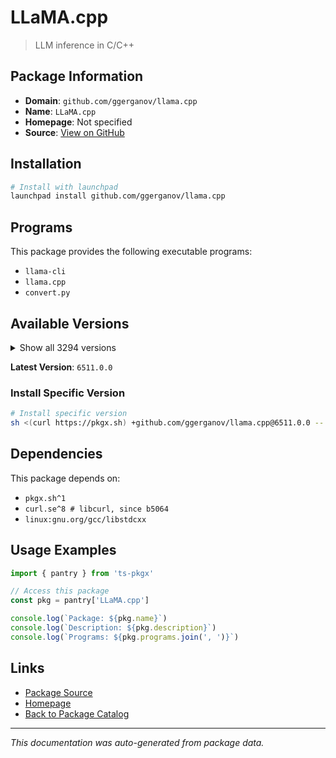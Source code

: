 # LLaMA.cpp

> LLM inference in C/C++

## Package Information

- **Domain**: `github.com/ggerganov/llama.cpp`
- **Name**: `LLaMA.cpp`
- **Homepage**: Not specified
- **Source**: [View on GitHub](https://github.com/pkgxdev/pantry/tree/main/projects/github.com/ggerganov/llama.cpp/package.yml)

## Installation

```bash
# Install with launchpad
launchpad install github.com/ggerganov/llama.cpp
```

## Programs

This package provides the following executable programs:

- `llama-cli`
- `llama.cpp`
- `convert.py`

## Available Versions

<details>
<summary>Show all 3294 versions</summary>

- `6511.0.0`, `6510.0.0`, `6509.0.0`, `6508.0.0`, `6507.0.0`
- `6506.0.0`, `6505.0.0`, `6504.0.0`, `6503.0.0`, `6502.0.0`
- `6501.0.0`, `6500.0.0`, `6499.0.0`, `6498.0.0`, `6497.0.0`
- `6496.0.0`, `6494.0.0`, `6493.0.0`, `6492.0.0`, `6491.0.0`
- `6490.0.0`, `6488.0.0`, `6484.0.0`, `6483.0.0`, `6482.0.0`
- `6480.0.0`, `6479.0.0`, `6478.0.0`, `6477.0.0`, `6476.0.0`
- `6475.0.0`, `6474.0.0`, `6473.0.0`, `6471.0.0`, `6470.0.0`
- `6469.0.0`, `6451.0.0`, `6447.0.0`, `6445.0.0`, `6444.0.0`
- `6443.0.0`, `6442.0.0`, `6441.0.0`, `6440.0.0`, `6436.0.0`
- `6435.0.0`, `6434.0.0`, `6432.0.0`, `6431.0.0`, `6430.0.0`
- `6429.0.0`, `6428.0.0`, `6427.0.0`, `6424.0.0`, `6423.0.0`
- `6421.0.0`, `6419.0.0`, `6418.0.0`, `6416.0.0`, `6415.0.0`
- `6414.0.0`, `6412.0.0`, `6409.0.0`, `6408.0.0`, `6407.0.0`
- `6406.0.0`, `6405.0.0`, `6404.0.0`, `6403.0.0`, `6402.0.0`
- `6401.0.0`, `6399.0.0`, `6397.0.0`, `6396.0.0`, `6394.0.0`
- `6393.0.0`, `6392.0.0`, `6391.0.0`, `6390.0.0`, `6389.0.0`
- `6387.0.0`, `6386.0.0`, `6384.0.0`, `6383.0.0`, `6382.0.0`
- `6381.0.0`, `6380.0.0`, `6379.0.0`, `6377.0.0`, `6376.0.0`
- `6374.0.0`, `6373.0.0`, `6372.0.0`, `6371.0.0`, `6370.0.0`
- `6368.0.0`, `6367.0.0`, `6365.0.0`, `6364.0.0`, `6362.0.0`
- `6361.0.0`, `6360.0.0`, `6358.0.0`, `6357.0.0`, `6356.0.0`
- `6355.0.0`, `6354.0.0`, `6353.0.0`, `6352.0.0`, `6351.0.0`
- `6350.0.0`, `6349.0.0`, `6348.0.0`, `6347.0.0`, `6346.0.0`
- `6344.0.0`, `6343.0.0`, `6341.0.0`, `6340.0.0`, `6337.0.0`
- `6335.0.0`, `6334.0.0`, `6332.0.0`, `6331.0.0`, `6330.0.0`
- `6329.0.0`, `6328.0.0`, `6327.0.0`, `6325.0.0`, `6324.0.0`
- `6323.0.0`, `6322.0.0`, `6318.0.0`, `6317.0.0`, `6316.0.0`
- `6315.0.0`, `6314.0.0`, `6313.0.0`, `6312.0.0`, `6311.0.0`
- `6310.0.0`, `6309.0.0`, `6307.0.0`, `6305.0.0`, `6303.0.0`
- `6301.0.0`, `6300.0.0`, `6299.0.0`, `6298.0.0`, `6297.0.0`
- `6295.0.0`, `6294.0.0`, `6293.0.0`, `6292.0.0`, `6291.0.0`
- `6290.0.0`, `6289.0.0`, `6287.0.0`, `6286.0.0`, `6285.0.0`
- `6284.0.0`, `6283.0.0`, `6282.0.0`, `6280.0.0`, `6279.0.0`
- `6278.0.0`, `6277.0.0`, `6276.0.0`, `6275.0.0`, `6274.0.0`
- `6273.0.0`, `6272.0.0`, `6271.0.0`, `6269.0.0`, `6267.0.0`
- `6265.0.0`, `6264.0.0`, `6262.0.0`, `6261.0.0`, `6258.0.0`
- `6257.0.0`, `6255.0.0`, `6254.0.0`, `6251.0.0`, `6250.0.0`
- `6249.0.0`, `6248.0.0`, `6247.0.0`, `6246.0.0`, `6245.0.0`
- `6244.0.0`, `6243.0.0`, `6242.0.0`, `6241.0.0`, `6240.0.0`
- `6239.0.0`, `6238.0.0`, `6237.0.0`, `6236.0.0`, `6235.0.0`
- `6229.0.0`, `6228.0.0`, `6225.0.0`, `6218.0.0`, `6215.0.0`
- `6214.0.0`, `6213.0.0`, `6210.0.0`, `6209.0.0`, `6208.0.0`
- `6207.0.0`, `6205.0.0`, `6204.0.0`, `6202.0.0`, `6201.0.0`
- `6199.0.0`, `6195.0.0`, `6193.0.0`, `6191.0.0`, `6190.0.0`
- `6189.0.0`, `6188.0.0`, `6187.0.0`, `6185.0.0`, `6184.0.0`
- `6183.0.0`, `6182.0.0`, `6181.0.0`, `6180.0.0`, `6179.0.0`
- `6178.0.0`, `6177.0.0`, `6176.0.0`, `6175.0.0`, `6174.0.0`
- `6173.0.0`, `6153.0.0`, `6152.0.0`, `6150.0.0`, `6149.0.0`
- `6148.0.0`, `6144.0.0`, `6143.0.0`, `6141.0.0`, `6140.0.0`
- `6139.0.0`, `6138.0.0`, `6137.0.0`, `6136.0.0`, `6135.0.0`
- `6134.0.0`, `6132.0.0`, `6131.0.0`, `6129.0.0`, `6128.0.0`
- `6124.0.0`, `6123.0.0`, `6122.0.0`, `6121.0.0`, `6119.0.0`
- `6118.0.0`, `6117.0.0`, `6116.0.0`, `6115.0.0`, `6114.0.0`
- `6113.0.0`, `6111.0.0`, `6109.0.0`, `6106.0.0`, `6105.0.0`
- `6104.0.0`, `6103.0.0`, `6102.0.0`, `6101.0.0`, `6100.0.0`
- `6099.0.0`, `6098.0.0`, `6097.0.0`, `6096.0.0`, `6095.0.0`
- `6093.0.0`, `6092.0.0`, `6090.0.0`, `6089.0.0`, `6088.0.0`
- `6087.0.0`, `6085.0.0`, `6084.0.0`, `6083.0.0`, `6082.0.0`
- `6081.0.0`, `6080.0.0`, `6079.0.0`, `6078.0.0`, `6076.0.0`
- `6075.0.0`, `6074.0.0`, `6073.0.0`, `6070.0.0`, `6067.0.0`
- `6066.0.0`, `6065.0.0`, `6064.0.0`, `6063.0.0`, `6062.0.0`
- `6061.0.0`, `6060.0.0`, `6059.0.0`, `6058.0.0`, `6057.0.0`
- `6056.0.0`, `6055.0.0`, `6054.0.0`, `6052.0.0`, `6051.0.0`
- `6050.0.0`, `6049.0.0`, `6048.0.0`, `6047.0.0`, `6045.0.0`
- `6044.0.0`, `6043.0.0`, `6042.0.0`, `6041.0.0`, `6040.0.0`
- `6039.0.0`, `6038.0.0`, `6037.0.0`, `6036.0.0`, `6035.0.0`
- `6032.0.0`, `6031.0.0`, `6030.0.0`, `6029.0.0`, `6027.0.0`
- `6026.0.0`, `6025.0.0`, `6024.0.0`, `6023.0.0`, `6022.0.0`
- `6020.0.0`, `6018.0.0`, `6017.0.0`, `6016.0.0`, `6015.0.0`
- `6014.0.0`, `6013.0.0`, `6012.0.0`, `6011.0.0`, `6002.0.0`
- `6001.0.0`, `6000.0.0`, `5999.0.0`, `5998.0.0`, `5997.0.0`
- `5996.0.0`, `5995.0.0`, `5994.0.0`, `5993.0.0`, `5992.0.0`
- `5990.0.0`, `5989.0.0`, `5988.0.0`, `5987.0.0`, `5986.0.0`
- `5985.0.0`, `5984.0.0`, `5981.0.0`, `5980.0.0`, `5979.0.0`
- `5978.0.0`, `5976.0.0`, `5975.0.0`, `5973.0.0`, `5972.0.0`
- `5970.0.0`, `5968.0.0`, `5967.0.0`, `5966.0.0`, `5965.0.0`
- `5963.0.0`, `5962.0.0`, `5961.0.0`, `5960.0.0`, `5959.0.0`
- `5958.0.0`, `5957.0.0`, `5956.0.0`, `5954.0.0`, `5953.0.0`
- `5952.0.0`, `5950.0.0`, `5949.0.0`, `5943.0.0`, `5942.0.0`
- `5941.0.0`, `5940.0.0`, `5937.0.0`, `5936.0.0`, `5935.0.0`
- `5934.0.0`, `5933.0.0`, `5932.0.0`, `5930.0.0`, `5929.0.0`
- `5928.0.0`, `5927.0.0`, `5924.0.0`, `5923.0.0`, `5922.0.0`
- `5921.0.0`, `5920.0.0`, `5919.0.0`, `5916.0.0`, `5914.0.0`
- `5913.0.0`, `5912.0.0`, `5911.0.0`, `5910.0.0`, `5909.0.0`
- `5908.0.0`, `5904.0.0`, `5902.0.0`, `5901.0.0`, `5900.0.0`
- `5899.0.0`, `5898.0.0`, `5897.0.0`, `5896.0.0`, `5895.0.0`
- `5894.0.0`, `5893.0.0`, `5892.0.0`, `5891.0.0`, `5890.0.0`
- `5889.0.0`, `5888.0.0`, `5887.0.0`, `5886.0.0`, `5884.0.0`
- `5882.0.0`, `5880.0.0`, `5876.0.0`, `5875.0.0`, `5874.0.0`
- `5873.0.0`, `5872.0.0`, `5870.0.0`, `5869.0.0`, `5868.0.0`
- `5867.0.0`, `5866.0.0`, `5865.0.0`, `5864.0.0`, `5863.0.0`
- `5862.0.0`, `5861.0.0`, `5860.0.0`, `5859.0.0`, `5858.0.0`
- `5857.0.0`, `5856.0.0`, `5855.0.0`, `5854.0.0`, `5853.0.0`
- `5852.0.0`, `5851.0.0`, `5849.0.0`, `5848.0.0`, `5847.0.0`
- `5846.0.0`, `5845.0.0`, `5844.0.0`, `5843.0.0`, `5841.0.0`
- `5840.0.0`, `5839.0.0`, `5838.0.0`, `5837.0.0`, `5836.0.0`
- `5835.0.0`, `5834.0.0`, `5833.0.0`, `5832.0.0`, `5831.0.0`
- `5830.0.0`, `5829.0.0`, `5828.0.0`, `5827.0.0`, `5826.0.0`
- `5825.0.0`, `5824.0.0`, `5823.0.0`, `5822.0.0`, `5821.0.0`
- `5820.0.0`, `5819.0.0`, `5817.0.0`, `5816.0.0`, `5815.0.0`
- `5814.0.0`, `5812.0.0`, `5811.0.0`, `5809.0.0`, `5808.0.0`
- `5804.0.0`, `5803.0.0`, `5802.0.0`, `5801.0.0`, `5798.0.0`
- `5797.0.0`, `5795.0.0`, `5794.0.0`, `5793.0.0`, `5792.0.0`
- `5788.0.0`, `5787.0.0`, `5785.0.0`, `5784.0.0`, `5783.0.0`
- `5782.0.0`, `5780.0.0`, `5778.0.0`, `5777.0.0`, `5775.0.0`
- `5774.0.0`, `5773.0.0`, `5772.0.0`, `5771.0.0`, `5770.0.0`
- `5769.0.0`, `5760.0.0`, `5759.0.0`, `5757.0.0`, `5756.0.0`
- `5755.0.0`, `5754.0.0`, `5753.0.0`, `5752.0.0`, `5751.0.0`
- `5749.0.0`, `5747.0.0`, `5745.0.0`, `5744.0.0`, `5743.0.0`
- `5742.0.0`, `5740.0.0`, `5738.0.0`, `5737.0.0`, `5736.0.0`
- `5735.0.0`, `5734.0.0`, `5733.0.0`, `5731.0.0`, `5729.0.0`
- `5728.0.0`, `5726.0.0`, `5723.0.0`, `5722.0.0`, `5721.0.0`
- `5720.0.0`, `5719.0.0`, `5718.0.0`, `5717.0.0`, `5716.0.0`
- `5715.0.0`, `5714.0.0`, `5713.0.0`, `5712.0.0`, `5711.0.0`
- `5709.0.0`, `5708.0.0`, `5707.0.0`, `5706.0.0`, `5704.0.0`
- `5703.0.0`, `5702.0.0`, `5701.0.0`, `5699.0.0`, `5698.0.0`
- `5697.0.0`, `5696.0.0`, `5695.0.0`, `5693.0.0`, `5689.0.0`
- `5688.0.0`, `5687.0.0`, `5686.0.0`, `5685.0.0`, `5684.0.0`
- `5683.0.0`, `5682.0.0`, `5681.0.0`, `5679.0.0`, `5676.0.0`
- `5675.0.0`, `5674.0.0`, `5673.0.0`, `5672.0.0`, `5671.0.0`
- `5670.0.0`, `5669.0.0`, `5668.0.0`, `5667.0.0`, `5666.0.0`
- `5664.0.0`, `5662.0.0`, `5659.0.0`, `5657.0.0`, `5655.0.0`
- `5654.0.0`, `5653.0.0`, `5652.0.0`, `5651.0.0`, `5650.0.0`
- `5649.0.0`, `5648.0.0`, `5646.0.0`, `5645.0.0`, `5644.0.0`
- `5642.0.0`, `5641.0.0`, `5640.0.0`, `5639.0.0`, `5638.0.0`
- `5637.0.0`, `5636.0.0`, `5634.0.0`, `5633.0.0`, `5632.0.0`
- `5631.0.0`, `5630.0.0`, `5629.0.0`, `5627.0.0`, `5625.0.0`
- `5624.0.0`, `5622.0.0`, `5621.0.0`, `5620.0.0`, `5618.0.0`
- `5617.0.0`, `5615.0.0`, `5614.0.0`, `5613.0.0`, `5612.0.0`
- `5610.0.0`, `5609.0.0`, `5608.0.0`, `5606.0.0`, `5604.0.0`
- `5603.0.0`, `5602.0.0`, `5601.0.0`, `5600.0.0`, `5598.0.0`
- `5596.0.0`, `5595.0.0`, `5593.0.0`, `5592.0.0`, `5591.0.0`
- `5590.0.0`, `5589.0.0`, `5588.0.0`, `5587.0.0`, `5586.0.0`
- `5585.0.0`, `5584.0.0`, `5581.0.0`, `5580.0.0`, `5578.0.0`
- `5577.0.0`, `5576.0.0`, `5575.0.0`, `5574.0.0`, `5573.0.0`
- `5572.0.0`, `5571.0.0`, `5569.0.0`, `5568.0.0`, `5560.0.0`
- `5559.0.0`, `5558.0.0`, `5556.0.0`, `5555.0.0`, `5554.0.0`
- `5552.0.0`, `5551.0.0`, `5548.0.0`, `5547.0.0`, `5546.0.0`
- `5545.0.0`, `5544.0.0`, `5543.0.0`, `5541.0.0`, `5540.0.0`
- `5539.0.0`, `5538.0.0`, `5537.0.0`, `5535.0.0`, `5534.0.0`
- `5533.0.0`, `5532.0.0`, `5530.0.0`, `5529.0.0`, `5526.0.0`
- `5524.0.0`, `5522.0.0`, `5519.0.0`, `5517.0.0`, `5516.0.0`
- `5515.0.0`, `5514.0.0`, `5513.0.0`, `5512.0.0`, `5510.0.0`
- `5509.0.0`, `5508.0.0`, `5506.0.0`, `5505.0.0`, `5504.0.0`
- `5503.0.0`, `5502.0.0`, `5501.0.0`, `5499.0.0`, `5498.0.0`
- `5497.0.0`, `5495.0.0`, `5494.0.0`, `5493.0.0`, `5492.0.0`
- `5490.0.0`, `5489.0.0`, `5488.0.0`, `5486.0.0`, `5484.0.0`
- `5483.0.0`, `5481.0.0`, `5480.0.0`, `5479.0.0`, `5478.0.0`
- `5477.0.0`, `5476.0.0`, `5475.0.0`, `5474.0.0`, `5473.0.0`
- `5472.0.0`, `5471.0.0`, `5468.0.0`, `5466.0.0`, `5465.0.0`
- `5464.0.0`, `5463.0.0`, `5462.0.0`, `5461.0.0`, `5460.0.0`
- `5459.0.0`, `5458.0.0`, `5456.0.0`, `5454.0.0`, `5453.0.0`
- `5452.0.0`, `5451.0.0`, `5450.0.0`, `5449.0.0`, `5448.0.0`
- `5446.0.0`, `5444.0.0`, `5443.0.0`, `5442.0.0`, `5441.0.0`
- `5440.0.0`, `5439.0.0`, `5438.0.0`, `5437.0.0`, `5436.0.0`
- `5435.0.0`, `5434.0.0`, `5432.0.0`, `5431.0.0`, `5430.0.0`
- `5429.0.0`, `5427.0.0`, `5426.0.0`, `5425.0.0`, `5423.0.0`
- `5422.0.0`, `5421.0.0`, `5417.0.0`, `5415.0.0`, `5414.0.0`
- `5412.0.0`, `5411.0.0`, `5410.0.0`, `5409.0.0`, `5406.0.0`
- `5405.0.0`, `5404.0.0`, `5402.0.0`, `5401.0.0`, `5400.0.0`
- `5395.0.0`, `5394.0.0`, `5392.0.0`, `5391.0.0`, `5390.0.0`
- `5388.0.0`, `5387.0.0`, `5385.0.0`, `5384.0.0`, `5382.0.0`
- `5381.0.0`, `5380.0.0`, `5379.0.0`, `5378.0.0`, `5377.0.0`
- `5372.0.0`, `5371.0.0`, `5370.0.0`, `5368.0.0`, `5367.0.0`
- `5366.0.0`, `5365.0.0`, `5363.0.0`, `5361.0.0`, `5360.0.0`
- `5359.0.0`, `5358.0.0`, `5357.0.0`, `5356.0.0`, `5355.0.0`
- `5354.0.0`, `5353.0.0`, `5352.0.0`, `5351.0.0`, `5350.0.0`
- `5349.0.0`, `5347.0.0`, `5346.0.0`, `5345.0.0`, `5344.0.0`
- `5342.0.0`, `5341.0.0`, `5340.0.0`, `5338.0.0`, `5336.0.0`
- `5335.0.0`, `5334.0.0`, `5333.0.0`, `5332.0.0`, `5331.0.0`
- `5330.0.0`, `5329.0.0`, `5328.0.0`, `5327.0.0`, `5326.0.0`
- `5325.0.0`, `5324.0.0`, `5323.0.0`, `5322.0.0`, `5321.0.0`
- `5320.0.0`, `5318.0.0`, `5317.0.0`, `5313.0.0`, `5311.0.0`
- `5310.0.0`, `5309.0.0`, `5308.0.0`, `5306.0.0`, `5303.0.0`
- `5302.0.0`, `5301.0.0`, `5300.0.0`, `5299.0.0`, `5298.0.0`
- `5297.0.0`, `5296.0.0`, `5295.0.0`, `5293.0.0`, `5292.0.0`
- `5289.0.0`, `5287.0.0`, `5286.0.0`, `5284.0.0`, `5283.0.0`
- `5281.0.0`, `5280.0.0`, `5279.0.0`, `5278.0.0`, `5277.0.0`
- `5276.0.0`, `5275.0.0`, `5274.0.0`, `5273.0.0`, `5272.0.0`
- `5271.0.0`, `5270.0.0`, `5269.0.0`, `5267.0.0`, `5266.0.0`
- `5265.0.0`, `5261.0.0`, `5260.0.0`, `5259.0.0`, `5258.0.0`
- `5257.0.0`, `5255.0.0`, `5254.0.0`, `5253.0.0`, `5252.0.0`
- `5250.0.0`, `5249.0.0`, `5248.0.0`, `5246.0.0`, `5243.0.0`
- `5242.0.0`, `5241.0.0`, `5239.0.0`, `5237.0.0`, `5236.0.0`
- `5235.0.0`, `5233.0.0`, `5232.0.0`, `5231.0.0`, `5230.0.0`
- `5228.0.0`, `5226.0.0`, `5225.0.0`, `5223.0.0`, `5222.0.0`
- `5221.0.0`, `5220.0.0`, `5219.0.0`, `5218.0.0`, `5217.0.0`
- `5216.0.0`, `5215.0.0`, `5214.0.0`, `5213.0.0`, `5212.0.0`
- `5211.0.0`, `5210.0.0`, `5209.0.0`, `5208.0.0`, `5207.0.0`
- `5205.0.0`, `5204.0.0`, `5202.0.0`, `5201.0.0`, `5200.0.0`
- `5199.0.0`, `5198.0.0`, `5197.0.0`, `5196.0.0`, `5195.0.0`
- `5194.0.0`, `5193.0.0`, `5192.0.0`, `5191.0.0`, `5190.0.0`
- `5189.0.0`, `5188.0.0`, `5187.0.0`, `5186.0.0`, `5185.0.0`
- `5184.0.0`, `5181.0.0`, `5180.0.0`, `5178.0.0`, `5177.0.0`
- `5176.0.0`, `5175.0.0`, `5174.0.0`, `5173.0.0`, `5171.0.0`
- `5170.0.0`, `5169.0.0`, `5166.0.0`, `5165.0.0`, `5164.0.0`
- `5163.0.0`, `5162.0.0`, `5161.0.0`, `5160.0.0`, `5159.0.0`
- `5158.0.0`, `5156.0.0`, `5155.0.0`, `5153.0.0`, `5152.0.0`
- `5151.0.0`, `5150.0.0`, `5149.0.0`, `5148.0.0`, `5147.0.0`
- `5146.0.0`, `5145.0.0`, `5144.0.0`, `5143.0.0`, `5142.0.0`
- `5141.0.0`, `5140.0.0`, `5138.0.0`, `5137.0.0`, `5136.0.0`
- `5135.0.0`, `5134.0.0`, `5133.0.0`, `5132.0.0`, `5131.0.0`
- `5129.0.0`, `5127.0.0`, `5126.0.0`, `5125.0.0`, `5124.0.0`
- `5123.0.0`, `5122.0.0`, `5121.0.0`, `5120.0.0`, `5119.0.0`
- `5118.0.0`, `5117.0.0`, `5116.0.0`, `5115.0.0`, `5114.0.0`
- `5113.0.0`, `5108.0.0`, `5107.0.0`, `5106.0.0`, `5099.0.0`
- `5097.0.0`, `5096.0.0`, `5094.0.0`, `5093.0.0`, `5092.0.0`
- `5089.0.0`, `5086.0.0`, `5085.0.0`, `5084.0.0`, `5083.0.0`
- `5082.0.0`, `5081.0.0`, `5080.0.0`, `5079.0.0`, `5078.0.0`
- `5076.0.0`, `5074.0.0`, `5073.0.0`, `5072.0.0`, `5071.0.0`
- `5066.0.0`, `5064.0.0`, `5062.0.0`, `5061.0.0`, `5060.0.0`
- `5059.0.0`, `5058.0.0`, `5057.0.0`, `5056.0.0`, `5055.0.0`
- `5054.0.0`, `5053.0.0`, `5052.0.0`, `5050.0.0`, `5049.0.0`
- `5046.0.0`, `5045.0.0`, `5043.0.0`, `5041.0.0`, `5039.0.0`
- `5038.0.0`, `5037.0.0`, `5036.0.0`, `5035.0.0`, `5034.0.0`
- `5033.0.0`, `5032.0.0`, `5031.0.0`, `5030.0.0`, `5029.0.0`
- `5028.0.0`, `5026.0.0`, `5025.0.0`, `5022.0.0`, `5021.0.0`
- `5019.0.0`, `5018.0.0`, `5017.0.0`, `5016.0.0`, `5015.0.0`
- `5013.0.0`, `5012.0.0`, `5010.0.0`, `5009.0.0`, `5006.0.0`
- `5005.0.0`, `5004.0.0`, `5003.0.0`, `5002.0.0`, `5001.0.0`
- `4999.0.0`, `4998.0.0`, `4997.0.0`, `4992.0.0`, `4991.0.0`
- `4990.0.0`, `4988.0.0`, `4987.0.0`, `4986.0.0`, `4985.0.0`
- `4984.0.0`, `4982.0.0`, `4981.0.0`, `4980.0.0`, `4978.0.0`
- `4977.0.0`, `4976.0.0`, `4974.0.0`, `4972.0.0`, `4970.0.0`
- `4969.0.0`, `4967.0.0`, `4966.0.0`, `4964.0.0`, `4963.0.0`
- `4961.0.0`, `4958.0.0`, `4957.0.0`, `4956.0.0`, `4953.0.0`
- `4951.0.0`, `4948.0.0`, `4947.0.0`, `4945.0.0`, `4944.0.0`
- `4942.0.0`, `4940.0.0`, `4939.0.0`, `4938.0.0`, `4937.0.0`
- `4936.0.0`, `4935.0.0`, `4934.0.0`, `4933.0.0`, `4932.0.0`
- `4930.0.0`, `4929.0.0`, `4927.0.0`, `4926.0.0`, `4925.0.0`
- `4924.0.0`, `4923.0.0`, `4921.0.0`, `4920.0.0`, `4919.0.0`
- `4916.0.0`, `4915.0.0`, `4914.0.0`, `4913.0.0`, `4912.0.0`
- `4911.0.0`, `4910.0.0`, `4909.0.0`, `4908.0.0`, `4907.0.0`
- `4905.0.0`, `4903.0.0`, `4902.0.0`, `4901.0.0`, `4900.0.0`
- `4899.0.0`, `4898.0.0`, `4897.0.0`, `4896.0.0`, `4895.0.0`
- `4893.0.0`, `4892.0.0`, `4891.0.0`, `4889.0.0`, `4888.0.0`
- `4886.0.0`, `4885.0.0`, `4884.0.0`, `4882.0.0`, `4880.0.0`
- `4879.0.0`, `4877.0.0`, `4876.0.0`, `4875.0.0`, `4874.0.0`
- `4873.0.0`, `4872.0.0`, `4871.0.0`, `4870.0.0`, `4869.0.0`
- `4868.0.0`, `4867.0.0`, `4865.0.0`, `4864.0.0`, `4863.0.0`
- `4861.0.0`, `4860.0.0`, `4859.0.0`, `4856.0.0`, `4855.0.0`
- `4854.0.0`, `4853.0.0`, `4851.0.0`, `4849.0.0`, `4848.0.0`
- `4847.0.0`, `4846.0.0`, `4837.0.0`, `4836.0.0`, `4835.0.0`
- `4834.0.0`, `4833.0.0`, `4832.0.0`, `4831.0.0`, `4830.0.0`
- `4829.0.0`, `4827.0.0`, `4826.0.0`, `4824.0.0`, `4823.0.0`
- `4821.0.0`, `4820.0.0`, `4819.0.0`, `4818.0.0`, `4806.0.0`
- `4805.0.0`, `4804.0.0`, `4803.0.0`, `4801.0.0`, `4800.0.0`
- `4799.0.0`, `4798.0.0`, `4797.0.0`, `4796.0.0`, `4793.0.0`
- `4792.0.0`, `4790.0.0`, `4789.0.0`, `4788.0.0`, `4786.0.0`
- `4785.0.0`, `4784.0.0`, `4783.0.0`, `4778.0.0`, `4777.0.0`
- `4776.0.0`, `4775.0.0`, `4774.0.0`, `4773.0.0`, `4771.0.0`
- `4770.0.0`, `4769.0.0`, `4768.0.0`, `4767.0.0`, `4765.0.0`
- `4764.0.0`, `4763.0.0`, `4762.0.0`, `4761.0.0`, `4760.0.0`
- `4759.0.0`, `4756.0.0`, `4755.0.0`, `4754.0.0`, `4753.0.0`
- `4751.0.0`, `4749.0.0`, `4747.0.0`, `4746.0.0`, `4745.0.0`
- `4743.0.0`, `4742.0.0`, `4739.0.0`, `4738.0.0`, `4735.0.0`
- `4734.0.0`, `4733.0.0`, `4732.0.0`, `4731.0.0`, `4730.0.0`
- `4728.0.0`, `4727.0.0`, `4724.0.0`, `4722.0.0`, `4721.0.0`
- `4720.0.0`, `4719.0.0`, `4718.0.0`, `4717.0.0`, `4716.0.0`
- `4714.0.0`, `4713.0.0`, `4712.0.0`, `4710.0.0`, `4708.0.0`
- `4707.0.0`, `4706.0.0`, `4705.0.0`, `4704.0.0`, `4702.0.0`
- `4699.0.0`, `4698.0.0`, `4696.0.0`, `4695.0.0`, `4694.0.0`
- `4692.0.0`, `4689.0.0`, `4688.0.0`, `4686.0.0`, `4683.0.0`
- `4682.0.0`, `4681.0.0`, `4679.0.0`, `4678.0.0`, `4677.0.0`
- `4676.0.0`, `4675.0.0`, `4671.0.0`, `4667.0.0`, `4666.0.0`
- `4663.0.0`, `4662.0.0`, `4661.0.0`, `4660.0.0`, `4659.0.0`
- `4658.0.0`, `4657.0.0`, `4651.0.0`, `4649.0.0`, `4648.0.0`
- `4647.0.0`, `4646.0.0`, `4644.0.0`, `4643.0.0`, `4642.0.0`
- `4641.0.0`, `4640.0.0`, `4639.0.0`, `4637.0.0`, `4636.0.0`
- `4634.0.0`, `4633.0.0`, `4631.0.0`, `4628.0.0`, `4623.0.0`
- `4621.0.0`, `4620.0.0`, `4619.0.0`, `4618.0.0`, `4617.0.0`
- `4616.0.0`, `4615.0.0`, `4614.0.0`, `4613.0.0`, `4611.0.0`
- `4610.0.0`, `4609.0.0`, `4608.0.0`, `4607.0.0`, `4606.0.0`
- `4605.0.0`, `4604.0.0`, `4603.0.0`, `4601.0.0`, `4600.0.0`
- `4599.0.0`, `4598.0.0`, `4595.0.0`, `4594.0.0`, `4589.0.0`
- `4588.0.0`, `4586.0.0`, `4585.0.0`, `4583.0.0`, `4581.0.0`
- `4580.0.0`, `4576.0.0`, `4575.0.0`, `4574.0.0`, `4572.0.0`
- `4570.0.0`, `4569.0.0`, `4568.0.0`, `4567.0.0`, `4566.0.0`
- `4565.0.0`, `4564.0.0`, `4562.0.0`, `4560.0.0`, `4559.0.0`
- `4557.0.0`, `4552.0.0`, `4550.0.0`, `4549.0.0`, `4548.0.0`
- `4547.0.0`, `4546.0.0`, `4545.0.0`, `4543.0.0`, `4542.0.0`
- `4539.0.0`, `4538.0.0`, `4537.0.0`, `4536.0.0`, `4535.0.0`
- `4534.0.0`, `4533.0.0`, `4532.0.0`, `4529.0.0`, `4528.0.0`
- `4527.0.0`, `4526.0.0`, `4525.0.0`, `4524.0.0`, `4523.0.0`
- `4522.0.0`, `4521.0.0`, `4520.0.0`, `4519.0.0`, `4518.0.0`
- `4516.0.0`, `4514.0.0`, `4513.0.0`, `4512.0.0`, `4510.0.0`
- `4509.0.0`, `4508.0.0`, `4506.0.0`, `4504.0.0`, `4503.0.0`
- `4502.0.0`, `4501.0.0`, `4500.0.0`, `4499.0.0`, `4497.0.0`
- `4493.0.0`, `4491.0.0`, `4488.0.0`, `4487.0.0`, `4485.0.0`
- `4481.0.0`, `4475.0.0`, `4474.0.0`, `4468.0.0`, `4467.0.0`
- `4466.0.0`, `4465.0.0`, `4464.0.0`, `4458.0.0`, `4457.0.0`
- `4456.0.0`, `4453.0.0`, `4451.0.0`, `4450.0.0`, `4447.0.0`
- `4446.0.0`, `4445.0.0`, `4443.0.0`, `4440.0.0`, `4439.0.0`
- `4438.0.0`, `4437.0.0`, `4435.0.0`, `4434.0.0`, `4433.0.0`
- `4432.0.0`, `4431.0.0`, `4430.0.0`, `4428.0.0`, `4426.0.0`
- `4425.0.0`, `4424.0.0`, `4423.0.0`, `4422.0.0`, `4421.0.0`
- `4420.0.0`, `4419.0.0`, `4418.0.0`, `4416.0.0`, `4415.0.0`
- `4414.0.0`, `4411.0.0`, `4409.0.0`, `4406.0.0`, `4404.0.0`
- `4403.0.0`, `4402.0.0`, `4400.0.0`, `4399.0.0`, `4398.0.0`
- `4397.0.0`, `4396.0.0`, `4394.0.0`, `4393.0.0`, `4392.0.0`
- `4391.0.0`, `4390.0.0`, `4389.0.0`, `4388.0.0`, `4387.0.0`
- `4386.0.0`, `4385.0.0`, `4384.0.0`, `4383.0.0`, `4382.0.0`
- `4381.0.0`, `4380.0.0`, `4379.0.0`, `4378.0.0`, `4376.0.0`
- `4375.0.0`, `4372.0.0`, `4371.0.0`, `4369.0.0`, `4368.0.0`
- `4367.0.0`, `4366.0.0`, `4365.0.0`, `4363.0.0`, `4362.0.0`
- `4361.0.0`, `4360.0.0`, `4359.0.0`, `4358.0.0`, `4357.0.0`
- `4354.0.0`, `4353.0.0`, `4351.0.0`, `4350.0.0`, `4349.0.0`
- `4348.0.0`, `4343.0.0`, `4342.0.0`, `4341.0.0`, `4338.0.0`
- `4337.0.0`, `4333.0.0`, `4331.0.0`, `4329.0.0`, `4327.0.0`
- `4326.0.0`, `4325.0.0`, `4324.0.0`, `4321.0.0`, `4320.0.0`
- `4319.0.0`, `4318.0.0`, `4317.0.0`, `4315.0.0`, `4314.0.0`
- `4312.0.0`, `4311.0.0`, `4304.0.0`, `4302.0.0`, `4301.0.0`
- `4300.0.0`, `4299.0.0`, `4298.0.0`, `4297.0.0`, `4296.0.0`
- `4295.0.0`, `4293.0.0`, `4292.0.0`, `4291.0.0`, `4290.0.0`
- `4288.0.0`, `4287.0.0`, `4285.0.0`, `4284.0.0`, `4283.0.0`
- `4282.0.0`, `4281.0.0`, `4280.0.0`, `4279.0.0`, `4276.0.0`
- `4273.0.0`, `4272.0.0`, `4271.0.0`, `4267.0.0`, `4266.0.0`
- `4265.0.0`, `4262.0.0`, `4261.0.0`, `4260.0.0`, `4258.0.0`
- `4256.0.0`, `4255.0.0`, `4254.0.0`, `4253.0.0`, `4248.0.0`
- `4246.0.0`, `4243.0.0`, `4242.0.0`, `4240.0.0`, `4239.0.0`
- `4234.0.0`, `4233.0.0`, `4231.0.0`, `4230.0.0`, `4227.0.0`
- `4226.0.0`, `4224.0.0`, `4222.0.0`, `4221.0.0`, `4220.0.0`
- `4219.0.0`, `4218.0.0`, `4217.0.0`, `4216.0.0`, `4215.0.0`
- `4214.0.0`, `4212.0.0`, `4210.0.0`, `4209.0.0`, `4208.0.0`
- `4206.0.0`, `4204.0.0`, `4203.0.0`, `4202.0.0`, `4201.0.0`
- `4200.0.0`, `4195.0.0`, `4191.0.0`, `4179.0.0`, `4178.0.0`
- `4177.0.0`, `4176.0.0`, `4175.0.0`, `4174.0.0`, `4173.0.0`
- `4171.0.0`, `4170.0.0`, `4169.0.0`, `4168.0.0`, `4167.0.0`
- `4164.0.0`, `4163.0.0`, `4162.0.0`, `4161.0.0`, `4160.0.0`
- `4157.0.0`, `4154.0.0`, `4153.0.0`, `4151.0.0`, `4150.0.0`
- `4149.0.0`, `4148.0.0`, `4143.0.0`, `4142.0.0`, `4141.0.0`
- `4139.0.0`, `4138.0.0`, `4137.0.0`, `4134.0.0`, `4133.0.0`
- `4132.0.0`, `4131.0.0`, `4130.0.0`, `4129.0.0`, `4128.0.0`
- `4127.0.0`, `4126.0.0`, `4122.0.0`, `4120.0.0`, `4118.0.0`
- `4115.0.0`, `4114.0.0`, `4113.0.0`, `4112.0.0`, `4111.0.0`
- `4103.0.0`, `4102.0.0`, `4100.0.0`, `4098.0.0`, `4095.0.0`
- `4094.0.0`, `4092.0.0`, `4091.0.0`, `4088.0.0`, `4087.0.0`
- `4082.0.0`, `4081.0.0`, `4080.0.0`, `4079.0.0`, `4078.0.0`
- `4077.0.0`, `4076.0.0`, `4075.0.0`, `4071.0.0`, `4069.0.0`
- `4068.0.0`, `4067.0.0`, `4066.0.0`, `4065.0.0`, `4062.0.0`
- `4056.0.0`, `4055.0.0`, `4053.0.0`, `4052.0.0`, `4050.0.0`
- `4048.0.0`, `4044.0.0`, `4042.0.0`, `4041.0.0`, `4040.0.0`
- `4038.0.0`, `4037.0.0`, `4036.0.0`, `4034.0.0`, `4033.0.0`
- `4032.0.0`, `4027.0.0`, `4026.0.0`, `4025.0.0`, `4024.0.0`
- `4023.0.0`, `4020.0.0`, `4019.0.0`, `4016.0.0`, `4015.0.0`
- `4014.0.0`, `4013.0.0`, `4011.0.0`, `4010.0.0`, `4009.0.0`
- `4007.0.0`, `4006.0.0`, `4005.0.0`, `4003.0.0`, `4002.0.0`
- `4001.0.0`, `4000.0.0`, `3999.0.0`, `3998.0.0`, `3997.0.0`
- `3996.0.0`, `3995.0.0`, `3994.0.0`, `3991.0.0`, `3990.0.0`
- `3989.0.0`, `3988.0.0`, `3987.0.0`, `3985.0.0`, `3984.0.0`
- `3983.0.0`, `3982.0.0`, `3978.0.0`, `3977.0.0`, `3975.0.0`
- `3974.0.0`, `3972.0.0`, `3971.0.0`, `3970.0.0`, `3967.0.0`
- `3964.0.0`, `3962.0.0`, `3961.0.0`, `3960.0.0`, `3958.0.0`
- `3957.0.0`, `3952.0.0`, `3950.0.0`, `3949.0.0`, `3948.0.0`
- `3946.0.0`, `3943.0.0`, `3942.0.0`, `3941.0.0`, `3940.0.0`
- `3939.0.0`, `3938.0.0`, `3936.0.0`, `3935.0.0`, `3933.0.0`
- `3932.0.0`, `3931.0.0`, `3930.0.0`, `3927.0.0`, `3926.0.0`
- `3925.0.0`, `3923.0.0`, `3922.0.0`, `3921.0.0`, `3920.0.0`
- `3917.0.0`, `3916.0.0`, `3914.0.0`, `3912.0.0`, `3911.0.0`
- `3909.0.0`, `3907.0.0`, `3906.0.0`, `3905.0.0`, `3904.0.0`
- `3903.0.0`, `3902.0.0`, `3901.0.0`, `3899.0.0`, `3898.0.0`
- `3896.0.0`, `3895.0.0`, `3892.0.0`, `3889.0.0`, `3887.0.0`
- `3886.0.0`, `3883.0.0`, `3880.0.0`, `3878.0.0`, `3874.0.0`
- `3873.0.0`, `3872.0.0`, `3870.0.0`, `3869.0.0`, `3868.0.0`
- `3867.0.0`, `3866.0.0`, `3865.0.0`, `3864.0.0`, `3863.0.0`
- `3861.0.0`, `3856.0.0`, `3855.0.0`, `3853.0.0`, `3849.0.0`
- `3848.0.0`, `3847.0.0`, `3841.0.0`, `3837.0.0`, `3835.0.0`
- `3834.0.0`, `3832.0.0`, `3831.0.0`, `3829.0.0`, `3828.0.0`
- `3827.0.0`, `3825.0.0`, `3824.0.0`, `3823.0.0`, `3822.0.0`
- `3821.0.0`, `3818.0.0`, `3817.0.0`, `3816.0.0`, `3814.0.0`
- `3813.0.0`, `3812.0.0`, `3811.0.0`, `3808.0.0`, `3807.0.0`
- `3806.0.0`, `3805.0.0`, `3804.0.0`, `3803.0.0`, `3802.0.0`
- `3801.0.0`, `3800.0.0`, `3799.0.0`, `3798.0.0`, `3795.0.0`
- `3790.0.0`, `3789.0.0`, `3788.0.0`, `3787.0.0`, `3786.0.0`
- `3785.0.0`, `3783.0.0`, `3782.0.0`, `3781.0.0`, `3779.0.0`
- `3778.0.0`, `3777.0.0`, `3775.0.0`, `3774.0.0`, `3772.0.0`
- `3771.0.0`, `3770.0.0`, `3767.0.0`, `3766.0.0`, `3765.0.0`
- `3764.0.0`, `3763.0.0`, `3761.0.0`, `3760.0.0`, `3759.0.0`
- `3756.0.0`, `3755.0.0`, `3754.0.0`, `3753.0.0`, `3752.0.0`
- `3751.0.0`, `3750.0.0`, `3749.0.0`, `3747.0.0`, `3744.0.0`
- `3743.0.0`, `3740.0.0`, `3737.0.0`, `3735.0.0`, `3733.0.0`
- `3731.0.0`, `3729.0.0`, `3728.0.0`, `3727.0.0`, `3726.0.0`
- `3725.0.0`, `3723.0.0`, `3721.0.0`, `3720.0.0`, `3718.0.0`
- `3717.0.0`, `3716.0.0`, `3715.0.0`, `3714.0.0`, `3713.0.0`
- `3711.0.0`, `3707.0.0`, `3706.0.0`, `3705.0.0`, `3704.0.0`
- `3703.0.0`, `3702.0.0`, `3701.0.0`, `3700.0.0`, `3699.0.0`
- `3688.0.0`, `3687.0.0`, `3686.0.0`, `3685.0.0`, `3684.0.0`
- `3683.0.0`, `3682.0.0`, `3681.0.0`, `3680.0.0`, `3678.0.0`
- `3677.0.0`, `3676.0.0`, `3675.0.0`, `3674.0.0`, `3672.0.0`
- `3671.0.0`, `3669.0.0`, `3668.0.0`, `3667.0.0`, `3666.0.0`
- `3664.0.0`, `3661.0.0`, `3658.0.0`, `3656.0.0`, `3655.0.0`
- `3654.0.0`, `3652.0.0`, `3651.0.0`, `3649.0.0`, `3647.0.0`
- `3645.0.0`, `3644.0.0`, `3643.0.0`, `3639.0.0`, `3636.0.0`
- `3635.0.0`, `3634.0.0`, `3633.0.0`, `3632.0.0`, `3631.0.0`
- `3630.0.0`, `3629.0.0`, `3625.0.0`, `3623.0.0`, `3622.0.0`
- `3621.0.0`, `3620.0.0`, `3617.0.0`, `3616.0.0`, `3615.0.0`
- `3614.0.0`, `3613.0.0`, `3612.0.0`, `3611.0.0`, `3610.0.0`
- `3609.0.0`, `3608.0.0`, `3607.0.0`, `3606.0.0`, `3604.0.0`
- `3603.0.0`, `3600.0.0`, `3599.0.0`, `3598.0.0`, `3593.0.0`
- `3592.0.0`, `3591.0.0`, `3590.0.0`, `3589.0.0`, `3588.0.0`
- `3587.0.0`, `3585.0.0`, `3584.0.0`, `3583.0.0`, `3582.0.0`
- `3581.0.0`, `3580.0.0`, `3578.0.0`, `3577.0.0`, `3575.0.0`
- `3574.0.0`, `3573.0.0`, `3571.0.0`, `3567.0.0`, `3566.0.0`
- `3565.0.0`, `3564.0.0`, `3563.0.0`, `3561.0.0`, `3560.0.0`
- `3559.0.0`, `3557.0.0`, `3556.0.0`, `3551.0.0`, `3547.0.0`
- `3543.0.0`, `3542.0.0`, `3541.0.0`, `3540.0.0`, `3539.0.0`
- `3538.0.0`, `3537.0.0`, `3536.0.0`, `3534.0.0`, `3532.0.0`
- `3531.0.0`, `3529.0.0`, `3528.0.0`, `3527.0.0`, `3525.0.0`
- `3524.0.0`, `3522.0.0`, `3520.0.0`, `3519.0.0`, `3517.0.0`
- `3516.0.0`, `3515.0.0`, `3512.0.0`, `3510.0.0`, `3509.0.0`
- `3508.0.0`, `3506.0.0`, `3505.0.0`, `3504.0.0`, `3503.0.0`
- `3502.0.0`, `3501.0.0`, `3500.0.0`, `3499.0.0`, `3498.0.0`
- `3497.0.0`, `3496.0.0`, `3495.0.0`, `3490.0.0`, `3489.0.0`
- `3488.0.0`, `3487.0.0`, `3486.0.0`, `3485.0.0`, `3484.0.0`
- `3483.0.0`, `3482.0.0`, `3479.0.0`, `3472.0.0`, `3471.0.0`
- `3470.0.0`, `3469.0.0`, `3468.0.0`, `3467.0.0`, `3465.0.0`
- `3464.0.0`, `3463.0.0`, `3462.0.0`, `3461.0.0`, `3460.0.0`
- `3459.0.0`, `3458.0.0`, `3456.0.0`, `3452.0.0`, `3451.0.0`
- `3450.0.0`, `3449.0.0`, `3447.0.0`, `3445.0.0`, `3442.0.0`
- `3441.0.0`, `3440.0.0`, `3438.0.0`, `3437.0.0`, `3436.0.0`
- `3434.0.0`, `3433.0.0`, `3428.0.0`, `3427.0.0`, `3425.0.0`
- `3423.0.0`, `3421.0.0`, `3419.0.0`, `3418.0.0`, `3416.0.0`
- `3412.0.0`, `3408.0.0`, `3407.0.0`, `3406.0.0`, `3405.0.0`
- `3403.0.0`, `3402.0.0`, `3400.0.0`, `3398.0.0`, `3396.0.0`
- `3394.0.0`, `3393.0.0`, `3392.0.0`, `3389.0.0`, `3387.0.0`
- `3386.0.0`, `3385.0.0`, `3384.0.0`, `3383.0.0`, `3382.0.0`
- `3381.0.0`, `3378.0.0`, `3376.0.0`, `3375.0.0`, `3374.0.0`
- `3373.0.0`, `3371.0.0`, `3370.0.0`, `3369.0.0`, `3368.0.0`
- `3367.0.0`, `3366.0.0`, `3365.0.0`, `3363.0.0`, `3361.0.0`
- `3358.0.0`, `3356.0.0`, `3355.0.0`, `3354.0.0`, `3353.0.0`
- `3347.0.0`, `3345.0.0`, `3342.0.0`, `3341.0.0`, `3340.0.0`
- `3334.0.0`, `3333.0.0`, `3332.0.0`, `3328.0.0`, `3327.0.0`
- `3325.0.0`, `3324.0.0`, `3322.0.0`, `3317.0.0`, `3316.0.0`
- `3315.0.0`, `3314.0.0`, `3311.0.0`, `3309.0.0`, `3307.0.0`
- `3306.0.0`, `3305.0.0`, `3304.0.0`, `3303.0.0`, `3295.0.0`
- `3294.0.0`, `3293.0.0`, `3292.0.0`, `3291.0.0`, `3290.0.0`
- `3289.0.0`, `3287.0.0`, `3286.0.0`, `3285.0.0`, `3284.0.0`
- `3283.0.0`, `3282.0.0`, `3280.0.0`, `3279.0.0`, `3278.0.0`
- `3276.0.0`, `3274.0.0`, `3273.0.0`, `3269.0.0`, `3267.0.0`
- `3266.0.0`, `3265.0.0`, `3264.0.0`, `3263.0.0`, `3262.0.0`
- `3261.0.0`, `3260.0.0`, `3259.0.0`, `3258.0.0`, `3256.0.0`
- `3254.0.0`, `3252.0.0`, `3250.0.0`, `3249.0.0`, `3248.0.0`
- `3246.0.0`, `3245.0.0`, `3243.0.0`, `3242.0.0`, `3241.0.0`
- `3240.0.0`, `3233.0.0`, `3232.0.0`, `3231.0.0`, `3230.0.0`
- `3229.0.0`, `3228.0.0`, `3227.0.0`, `3226.0.0`, `3223.0.0`
- `3222.0.0`, `3220.0.0`, `3219.0.0`, `3218.0.0`, `3216.0.0`
- `3212.0.0`, `3211.0.0`, `3209.0.0`, `3208.0.0`, `3206.0.0`
- `3205.0.0`, `3204.0.0`, `3202.0.0`, `3201.0.0`, `3199.0.0`
- `3197.0.0`, `3195.0.0`, `3194.0.0`, `3193.0.0`, `3190.0.0`
- `3189.0.0`, `3188.0.0`, `3187.0.0`, `3186.0.0`, `3184.0.0`
- `3183.0.0`, `3182.0.0`, `3181.0.0`, `3180.0.0`, `3179.0.0`
- `3178.0.0`, `3177.0.0`, `3175.0.0`, `3166.0.0`, `3163.0.0`
- `3162.0.0`, `3158.0.0`, `3156.0.0`, `3154.0.0`, `3153.0.0`
- `3152.0.0`, `3151.0.0`, `3150.0.0`, `3149.0.0`, `3148.0.0`
- `3147.0.0`, `3146.0.0`, `3145.0.0`, `3143.0.0`, `3140.0.0`
- `3139.0.0`, `3138.0.0`, `3135.0.0`, `3134.0.0`, `3131.0.0`
- `3130.0.0`, `3091.0.0`, `3089.0.0`, `3088.0.0`, `3087.0.0`
- `3086.0.0`, `3085.0.0`, `3083.0.0`, `3082.0.0`, `3080.0.0`
- `3079.0.0`, `3078.0.0`, `3077.0.0`, `3076.0.0`, `3075.0.0`
- `3074.0.0`, `3073.0.0`, `3072.0.0`, `3071.0.0`, `3070.0.0`
- `3067.0.0`, `3066.0.0`, `3065.0.0`, `3063.0.0`, `3058.0.0`
- `3056.0.0`, `3051.0.0`, `3046.0.0`, `3045.0.0`, `3044.0.0`
- `3042.0.0`, `3040.0.0`, `3039.0.0`, `3038.0.0`, `3037.0.0`
- `3036.0.0`, `3035.0.0`, `3033.0.0`, `3030.0.0`, `3029.0.0`
- `3028.0.0`, `3027.0.0`, `3026.0.0`, `3025.0.0`, `3024.0.0`
- `3023.0.0`, `3021.0.0`, `3019.0.0`, `3018.0.0`, `3015.0.0`
- `3014.0.0`, `3012.0.0`, `3011.0.0`, `3010.0.0`, `3008.0.0`
- `3007.0.0`, `3006.0.0`, `3003.0.0`, `3001.0.0`, `2998.0.0`
- `2996.0.0`, `2995.0.0`, `2994.0.0`, `2993.0.0`, `2992.0.0`
- `2989.0.0`, `2988.0.0`, `2985.0.0`, `2984.0.0`, `2982.0.0`
- `2981.0.0`, `2979.0.0`, `2978.0.0`, `2976.0.0`, `2974.0.0`
- `2973.0.0`, `2972.0.0`, `2970.0.0`, `2969.0.0`, `2968.0.0`
- `2967.0.0`, `2966.0.0`, `2965.0.0`, `2964.0.0`, `2963.0.0`
- `2962.0.0`, `2961.0.0`, `2958.0.0`, `2956.0.0`, `2955.0.0`
- `2953.0.0`, `2952.0.0`, `2950.0.0`, `2949.0.0`, `2948.0.0`
- `2946.0.0`, `2945.0.0`, `2943.0.0`, `2941.0.0`, `2940.0.0`
- `2939.0.0`, `2938.0.0`, `2937.0.0`, `2936.0.0`, `2934.0.0`
- `2933.0.0`, `2932.0.0`, `2930.0.0`, `2929.0.0`, `2928.0.0`
- `2927.0.0`, `2926.0.0`, `2923.0.0`, `2922.0.0`, `2921.0.0`
- `2918.0.0`, `2917.0.0`, `2916.0.0`, `2915.0.0`, `2914.0.0`
- `2913.0.0`, `2910.0.0`, `2909.0.0`, `2908.0.0`, `2906.0.0`
- `2901.0.0`, `2899.0.0`, `2897.0.0`, `2894.0.0`, `2893.0.0`
- `2892.0.0`, `2891.0.0`, `2890.0.0`, `2889.0.0`, `2885.0.0`
- `2884.0.0`, `2879.0.0`, `2878.0.0`, `2877.0.0`, `2876.0.0`
- `2875.0.0`, `2874.0.0`, `2871.0.0`, `2870.0.0`, `2868.0.0`
- `2867.0.0`, `2865.0.0`, `2864.0.0`, `2862.0.0`, `2861.0.0`
- `2860.0.0`, `2859.0.0`, `2854.0.0`, `2852.0.0`, `2848.0.0`
- `2847.0.0`, `2846.0.0`, `2845.0.0`, `2844.0.0`, `2843.0.0`
- `2842.0.0`, `2840.0.0`, `2839.0.0`, `2838.0.0`, `2837.0.0`
- `2836.0.0`, `2835.0.0`, `2834.0.0`, `2831.0.0`, `2830.0.0`
- `2828.0.0`, `2826.0.0`, `2824.0.0`, `2822.0.0`, `2821.0.0`
- `2820.0.0`, `2818.0.0`, `2817.0.0`, `2816.0.0`, `2815.0.0`
- `2813.0.0`, `2812.0.0`, `2811.0.0`, `2808.0.0`, `2805.0.0`
- `2804.0.0`, `2803.0.0`, `2800.0.0`, `2797.0.0`, `2794.0.0`
- `2793.0.0`, `2791.0.0`, `2789.0.0`, `2787.0.0`, `2785.0.0`
- `2784.0.0`, `2783.0.0`, `2781.0.0`, `2780.0.0`, `2779.0.0`
- `2777.0.0`, `2776.0.0`, `2775.0.0`, `2774.0.0`, `2773.0.0`
- `2772.0.0`, `2771.0.0`, `2769.0.0`, `2767.0.0`, `2766.0.0`
- `2764.0.0`, `2763.0.0`, `2761.0.0`, `2760.0.0`, `2757.0.0`
- `2756.0.0`, `2755.0.0`, `2754.0.0`, `2753.0.0`, `2751.0.0`
- `2750.0.0`, `2749.0.0`, `2748.0.0`, `2747.0.0`, `2746.0.0`
- `2740.0.0`, `2737.0.0`, `2736.0.0`, `2735.0.0`, `2734.0.0`
- `2731.0.0`, `2730.0.0`, `2729.0.0`, `2728.0.0`, `2727.0.0`
- `2724.0.0`, `2717.0.0`, `2715.0.0`, `2714.0.0`, `2712.0.0`
- `2710.0.0`, `2709.0.0`, `2708.0.0`, `2707.0.0`, `2702.0.0`
- `2700.0.0`, `2699.0.0`, `2698.0.0`, `2697.0.0`, `2696.0.0`
- `2694.0.0`, `2692.0.0`, `2691.0.0`, `2690.0.0`, `2687.0.0`
- `2686.0.0`, `2684.0.0`, `2683.0.0`, `2681.0.0`, `2680.0.0`
- `2679.0.0`, `2678.0.0`, `2676.0.0`, `2675.0.0`, `2674.0.0`
- `2673.0.0`, `2671.0.0`, `2670.0.0`, `2669.0.0`, `2667.0.0`
- `2666.0.0`, `2665.0.0`, `2664.0.0`, `2663.0.0`, `2661.0.0`
- `2660.0.0`, `2658.0.0`, `2657.0.0`, `2656.0.0`, `2646.0.0`
- `2645.0.0`, `2636.0.0`, `2632.0.0`, `2630.0.0`, `2629.0.0`
- `2619.0.0`, `2615.0.0`, `2613.0.0`, `2612.0.0`, `2608.0.0`
- `2589.0.0`, `2586.0.0`, `2581.0.0`, `2579.0.0`, `2578.0.0`
- `2576.0.0`, `2573.0.0`, `2568.0.0`, `2567.0.0`, `2566.0.0`
- `2563.0.0`, `2554.0.0`, `2548.0.0`, `2543.0.0`, `2542.0.0`
- `2541.0.0`, `2540.0.0`, `2536.0.0`, `2534.0.0`, `2531.0.0`
- `2529.0.0`, `2527.0.0`, `2526.0.0`, `2523.0.0`, `2521.0.0`
- `2520.0.0`, `2518.0.0`, `2517.0.0`, `2516.0.0`, `2514.0.0`
- `2510.0.0`, `2509.0.0`, `2508.0.0`, `2503.0.0`, `2502.0.0`
- `2501.0.0`, `2499.0.0`, `2497.0.0`, `2496.0.0`, `2495.0.0`
- `2494.0.0`, `2493.0.0`, `2491.0.0`, `2489.0.0`, `2487.0.0`
- `2480.0.0`, `2479.0.0`, `2478.0.0`, `2476.0.0`, `2475.0.0`
- `2474.0.0`, `2471.0.0`, `2466.0.0`, `2465.0.0`, `2463.0.0`
- `2462.0.0`, `2461.0.0`, `2458.0.0`, `2457.0.0`, `2456.0.0`
- `2454.0.0`, `2450.0.0`, `2449.0.0`, `2448.0.0`, `2447.0.0`
- `2440.0.0`, `2439.0.0`, `2438.0.0`, `2437.0.0`, `2436.0.0`
- `2435.0.0`, `2434.0.0`, `2433.0.0`, `2432.0.0`, `2430.0.0`
- `2428.0.0`, `2427.0.0`, `2424.0.0`, `2423.0.0`, `2420.0.0`
- `2419.0.0`, `2418.0.0`, `2417.0.0`, `2414.0.0`, `2413.0.0`
- `2411.0.0`, `2410.0.0`, `2409.0.0`, `2408.0.0`, `2407.0.0`
- `2406.0.0`, `2405.0.0`, `2404.0.0`, `2402.0.0`, `2400.0.0`
- `2399.0.0`, `2398.0.0`, `2397.0.0`, `2396.0.0`, `2395.0.0`
- `2394.0.0`, `2393.0.0`, `2392.0.0`, `2391.0.0`, `2389.0.0`
- `2387.0.0`, `2386.0.0`, `2385.0.0`, `2384.0.0`, `2382.0.0`
- `2381.0.0`, `2380.0.0`, `2378.0.0`, `2377.0.0`, `2376.0.0`
- `2374.0.0`, `2372.0.0`, `2371.0.0`, `2370.0.0`, `2369.0.0`
- `2368.0.0`, `2367.0.0`, `2366.0.0`, `2365.0.0`, `2364.0.0`
- `2363.0.0`, `2362.0.0`, `2361.0.0`, `2360.0.0`, `2359.0.0`
- `2358.0.0`, `2357.0.0`, `2356.0.0`, `2355.0.0`, `2354.0.0`
- `2352.0.0`, `2350.0.0`, `2346.0.0`, `2345.0.0`, `2343.0.0`
- `2334.0.0`, `2333.0.0`, `2331.0.0`, `2330.0.0`, `2329.0.0`
- `2327.0.0`, `2324.0.0`, `2323.0.0`, `2321.0.0`, `2320.0.0`
- `2319.0.0`, `2318.0.0`, `2316.0.0`, `2314.0.0`, `2313.0.0`
- `2312.0.0`, `2311.0.0`, `2308.0.0`, `2306.0.0`, `2304.0.0`
- `2303.0.0`, `2302.0.0`, `2301.0.0`, `2300.0.0`, `2299.0.0`
- `2298.0.0`, `2297.0.0`, `2296.0.0`, `2294.0.0`, `2293.0.0`
- `2283.0.0`, `2282.0.0`, `2281.0.0`, `2280.0.0`, `2279.0.0`
- `2278.0.0`, `2277.0.0`, `2276.0.0`, `2275.0.0`, `2274.0.0`
- `2272.0.0`, `2271.0.0`, `2270.0.0`, `2269.0.0`, `2268.0.0`
- `2266.0.0`, `2264.0.0`, `2263.0.0`, `2262.0.0`, `2261.0.0`
- `2259.0.0`, `2258.0.0`, `2257.0.0`, `2256.0.0`, `2254.0.0`
- `2253.0.0`, `2252.0.0`, `2251.0.0`, `2249.0.0`, `2248.0.0`
- `2247.0.0`, `2246.0.0`, `2245.0.0`, `2241.0.0`, `2240.0.0`
- `2239.0.0`, `2237.0.0`, `2235.0.0`, `2234.0.0`, `2233.0.0`
- `2232.0.0`, `2231.0.0`, `2230.0.0`, `2228.0.0`, `2226.0.0`
- `2223.0.0`, `2222.0.0`, `2221.0.0`, `2220.0.0`, `2217.0.0`
- `2215.0.0`, `2214.0.0`, `2213.0.0`, `2212.0.0`, `2205.0.0`
- `2204.0.0`, `2202.0.0`, `2201.0.0`, `2197.0.0`, `2196.0.0`
- `2194.0.0`, `2193.0.0`, `2191.0.0`, `2190.0.0`, `2189.0.0`
- `2187.0.0`, `2186.0.0`, `2185.0.0`, `2184.0.0`, `2182.0.0`
- `2181.0.0`, `2180.0.0`, `2179.0.0`, `2178.0.0`, `2177.0.0`
- `2176.0.0`, `2175.0.0`, `2174.0.0`, `2172.0.0`, `2167.0.0`
- `2144.0.0`, `2143.0.0`, `2142.0.0`, `2141.0.0`, `2140.0.0`
- `2139.0.0`, `2138.0.0`, `2137.0.0`, `2136.0.0`, `2135.0.0`
- `2134.0.0`, `2133.0.0`, `2131.0.0`, `2130.0.0`, `2129.0.0`
- `2128.0.0`, `2127.0.0`, `2125.0.0`, `2124.0.0`, `2123.0.0`
- `2122.0.0`, `2121.0.0`, `2119.0.0`, `2118.0.0`, `2117.0.0`
- `2116.0.0`, `2114.0.0`, `2110.0.0`, `2109.0.0`, `2107.0.0`
- `2106.0.0`, `2105.0.0`, `2104.0.0`, `2103.0.0`, `2101.0.0`
- `2100.0.0`, `2098.0.0`, `2096.0.0`, `2093.0.0`, `2091.0.0`
- `2090.0.0`, `2087.0.0`, `2086.0.0`, `2084.0.0`, `2083.0.0`
- `2081.0.0`, `2079.0.0`, `2078.0.0`, `2077.0.0`, `2076.0.0`
- `2074.0.0`, `2072.0.0`, `2071.0.0`, `2070.0.0`, `2068.0.0`
- `2067.0.0`, `2066.0.0`, `2062.0.0`, `2060.0.0`, `2059.0.0`
- `2058.0.0`, `2057.0.0`, `2055.0.0`, `2054.0.0`, `2053.0.0`
- `2051.0.0`, `2050.0.0`, `2047.0.0`, `2045.0.0`, `2043.0.0`
- `2042.0.0`, `2041.0.0`, `2040.0.0`, `2039.0.0`, `2038.0.0`
- `2037.0.0`, `2036.0.0`, `2035.0.0`, `2034.0.0`, `2033.0.0`
- `2032.0.0`, `2031.0.0`, `2030.0.0`, `2029.0.0`, `2028.0.0`
- `2027.0.0`, `2026.0.0`, `2023.7.20`, `2023.4.11`, `2022.0.0`
- `2016.0.0`, `2015.0.0`, `2014.0.0`, `2013.0.0`, `2012.0.0`
- `2008.0.0`, `2007.0.0`, `2006.0.0`, `2005.0.0`, `2004.0.0`
- `2000.0.0`, `1999.0.0`, `1998.0.0`, `1996.0.0`, `1995.0.0`
- `1993.0.0`, `1992.0.0`, `1990.0.0`, `1989.0.0`, `1988.0.0`
- `1987.0.0`, `1985.0.0`, `1984.0.0`, `1983.0.0`, `1982.0.0`
- `1981.0.0`, `1980.0.0`, `1979.0.0`, `1976.0.0`, `1975.0.0`
- `1974.0.0`, `1971.0.0`, `1969.0.0`, `1966.0.0`, `1965.0.0`
- `1964.0.0`, `1961.0.0`, `1960.0.0`, `1959.0.0`, `1958.0.0`
- `1957.0.0`, `1956.0.0`, `1954.0.0`, `1953.0.0`, `1952.0.0`
- `1951.0.0`, `1943.0.0`, `1942.0.0`, `1941.0.0`, `1940.0.0`
- `1939.0.0`, `1892.0.0`, `1891.0.0`, `1889.0.0`, `1887.0.0`
- `1886.0.0`, `1885.0.0`, `1884.0.0`, `1882.0.0`, `1881.0.0`
- `1880.0.0`, `1879.0.0`, `1878.0.0`, `1876.0.0`, `1875.0.0`
- `1874.0.0`, `1873.0.0`, `1872.0.0`, `1871.0.0`, `1869.0.0`
- `1868.0.0`, `1867.0.0`, `1866.0.0`, `1865.0.0`, `1864.0.0`
- `1862.0.0`, `1861.0.0`, `1860.0.0`, `1859.0.0`, `1858.0.0`
- `1857.0.0`, `1856.0.0`, `1855.0.0`, `1854.0.0`, `1853.0.0`
- `1851.0.0`, `1850.0.0`, `1849.0.0`, `1848.0.0`, `1844.0.0`
- `1843.0.0`, `1842.0.0`, `1841.0.0`, `1840.0.0`, `1838.0.0`
- `1837.0.0`, `1836.0.0`, `1834.0.0`, `1833.0.0`, `1832.0.0`
- `1831.0.0`, `1830.0.0`, `1829.0.0`, `1828.0.0`, `1827.0.0`
- `1826.0.0`, `1825.0.0`, `1824.0.0`, `1823.0.0`, `1822.0.0`
- `1821.0.0`, `1820.0.0`, `1819.0.0`, `1818.0.0`, `1810.0.0`
- `1808.0.0`, `1807.0.0`, `1806.0.0`, `1803.0.0`, `1796.0.0`
- `1795.0.0`, `1794.0.0`, `1792.0.0`, `1791.0.0`, `1789.0.0`
- `1788.0.0`, `1786.0.0`, `1785.0.0`, `1784.0.0`, `1783.0.0`
- `1782.0.0`, `1781.0.0`, `1779.0.0`, `1778.0.0`, `1777.0.0`
- `1775.0.0`, `1773.0.0`, `1770.0.0`, `1768.0.0`, `1767.0.0`
- `1766.0.0`, `1765.0.0`, `1763.0.0`, `1761.0.0`, `1760.0.0`
- `1759.0.0`, `1752.0.0`, `1751.0.0`, `1750.0.0`, `1749.0.0`
- `1748.0.0`, `1747.0.0`, `1746.0.0`, `1743.0.0`, `1742.0.0`
- `1732.0.0`, `1731.0.0`, `1730.0.0`, `1729.0.0`, `1728.0.0`
- `1727.0.0`, `1726.0.0`, `1725.0.0`, `1724.0.0`, `1723.0.0`
- `1722.0.0`, `1721.0.0`, `1720.0.0`, `1719.0.0`, `1718.0.0`
- `1717.0.0`, `1716.0.0`, `1715.0.0`, `1713.0.0`, `1710.0.0`
- `1709.0.0`, `1708.0.0`, `1707.0.0`, `1705.0.0`, `1703.0.0`
- `1702.0.0`, `1701.0.0`, `1697.0.0`, `1696.0.0`, `1695.0.0`
- `1694.0.0`, `1693.0.0`, `1692.0.0`, `1691.0.0`, `1690.0.0`
- `1689.0.0`, `1687.0.0`, `1686.0.0`, `1685.0.0`, `1684.0.0`
- `1682.0.0`, `1681.0.0`, `1680.0.0`, `1678.0.0`, `1677.0.0`
- `1676.0.0`, `1675.0.0`, `1673.0.0`, `1672.0.0`, `1671.0.0`
- `1667.0.0`, `1666.0.0`, `1665.0.0`, `1664.0.0`, `1663.0.0`
- `1662.0.0`, `1661.0.0`, `1660.0.0`, `1659.0.0`, `1658.0.0`
- `1657.0.0`, `1656.0.0`, `1654.0.0`, `1652.0.0`, `1646.0.0`
- `1645.0.0`, `1644.0.0`, `1643.0.0`, `1641.0.0`, `1640.0.0`
- `1638.0.0`, `1637.0.0`, `1634.0.0`, `1633.0.0`, `1632.0.0`
- `1631.0.0`, `1629.0.0`, `1627.0.0`, `1626.0.0`, `1625.0.0`
- `1624.0.0`, `1623.0.0`, `1621.0.0`, `1620.0.0`, `1619.0.0`
- `1618.0.0`, `1617.0.0`, `1616.0.0`, `1615.0.0`, `1614.0.0`
- `1613.0.0`, `1612.0.0`, `1611.0.0`, `1610.0.0`, `1609.0.0`
- `1608.0.0`, `1607.0.0`, `1606.0.0`, `1605.0.0`, `1604.0.0`
- `1602.0.0`, `1601.0.0`, `1600.0.0`, `1599.0.0`, `1598.0.0`
- `1597.0.0`, `1596.0.0`, `1595.0.0`, `1593.0.0`, `1592.0.0`
- `1591.0.0`, `1590.0.0`, `1589.0.0`, `1587.0.0`, `1583.0.0`
- `1581.0.0`, `1579.0.0`, `1575.0.0`, `1574.0.0`, `1573.0.0`
- `1571.0.0`, `1570.0.0`, `1569.0.0`, `1567.0.0`, `1566.0.0`
- `1564.0.0`, `1563.0.0`, `1561.0.0`, `1560.0.0`, `1559.0.0`
- `1557.0.0`, `1555.0.0`, `1554.0.0`, `1552.0.0`, `1550.0.0`
- `1547.0.0`, `1546.0.0`, `1545.0.0`, `1544.0.0`, `1543.0.0`
- `1542.0.0`, `1541.0.0`, `1539.0.0`, `1538.0.0`, `1536.0.0`
- `1535.0.0`, `1534.0.0`, `1533.0.0`, `1532.0.0`, `1529.0.0`
- `1528.0.0`, `1526.0.0`, `1525.0.0`, `1524.0.0`, `1523.0.0`
- `1522.0.0`, `1521.0.0`, `1520.0.0`, `1519.0.0`, `1518.0.0`
- `1517.0.0`, `1516.0.0`, `1515.0.0`, `1513.0.0`, `1512.0.0`
- `1510.0.0`, `1509.0.0`, `1505.0.0`, `1503.0.0`, `1502.0.0`
- `1500.0.0`, `1499.0.0`, `1497.0.0`, `1496.0.0`, `1495.0.0`
- `1494.0.0`, `1493.0.0`, `1492.0.0`, `1491.0.0`, `1489.0.0`
- `1488.0.0`, `1487.0.0`, `1486.0.0`, `1485.0.0`, `1483.0.0`
- `1481.0.0`, `1477.0.0`, `1476.0.0`, `1474.0.0`, `1473.0.0`
- `1472.0.0`, `1471.0.0`, `1470.0.0`, `1469.0.0`, `1468.0.0`
- `1467.0.0`, `1466.0.0`, `1465.0.0`, `1464.0.0`, `1463.0.0`
- `1462.0.0`, `1461.0.0`, `1460.0.0`, `1459.0.0`, `1458.0.0`
- `1457.0.0`, `1456.0.0`, `1455.0.0`, `1454.0.0`, `1453.0.0`
- `1450.0.0`, `1449.0.0`, `1448.0.0`, `1446.0.0`, `1445.0.0`
- `1444.0.0`, `1443.0.0`, `1442.0.0`, `1440.0.0`, `1437.0.0`
- `1436.0.0`, `1435.0.0`, `1434.0.0`, `1433.0.0`, `1432.0.0`
- `1431.0.0`, `1430.0.0`, `1429.0.0`, `1428.0.0`

</details>

**Latest Version**: `6511.0.0`

### Install Specific Version

```bash
# Install specific version
sh <(curl https://pkgx.sh) +github.com/ggerganov/llama.cpp@6511.0.0 -- $SHELL -i
```

## Dependencies

This package depends on:

- `pkgx.sh^1`
- `curl.se^8 # libcurl, since b5064`
- `linux:gnu.org/gcc/libstdcxx`

## Usage Examples

```typescript
import { pantry } from 'ts-pkgx'

// Access this package
const pkg = pantry['LLaMA.cpp']

console.log(`Package: ${pkg.name}`)
console.log(`Description: ${pkg.description}`)
console.log(`Programs: ${pkg.programs.join(', ')}`)
```

## Links

- [Package Source](https://github.com/pkgxdev/pantry/tree/main/projects/github.com/ggerganov/llama.cpp/package.yml)
- [Homepage](#)
- [Back to Package Catalog](../../../package-catalog.md)

---

*This documentation was auto-generated from package data.*
